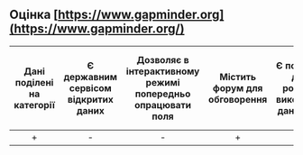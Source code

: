 ## Оцінка [https://www.gapminder.org](https://www.gapminder.org/)  

| Дані поділені на категорії | Є державним сервісом відкритих даних | Дозволяє в інтерактивному режимі попередньо опрацювати поля | Містить форум для обговорення | Є посилання на додатки, розроблені з використанням даного сервісу | Є список досліджень, пов'язаних з даними | Є API для доступу до даних | Є інструменти для інтерактивної обробки і аналізу даних | Є опенсорс проектом |
|:--:|:--:|:--:|:--:|:--:|:--:|:--:|:--:|:--:|
| +  | -  | -  | +  | +  | +  | +  | -  | -  |
